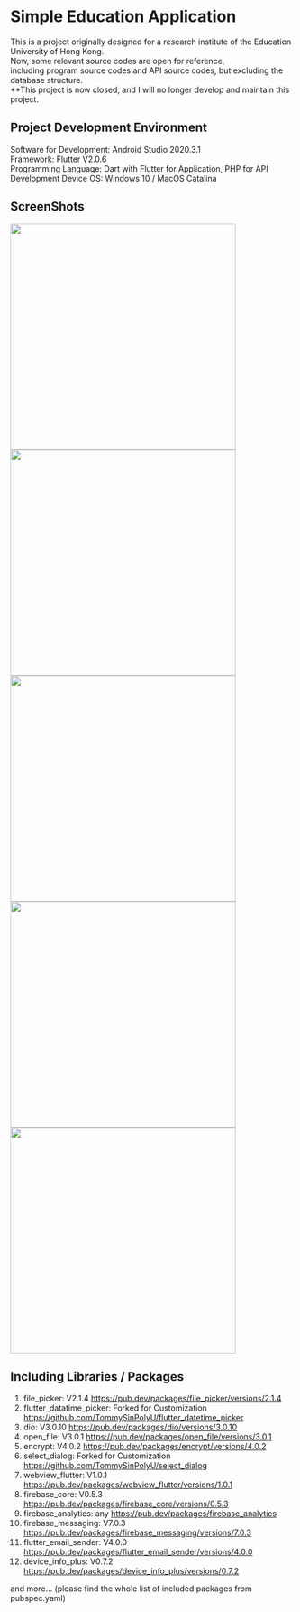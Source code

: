 # Simple Education Application

This is a project originally designed for a research institute of the Education University of Hong Kong.\
Now, some relevant source codes are open for reference,\
including program source codes and API source codes, but excluding the database structure.\
**This project is now closed, and I will no longer develop and maintain this project.

## Project Development Environment

Software for Development: Android Studio 2020.3.1\
Framework: Flutter V2.0.6\
Programming Language: Dart with Flutter for Application, PHP for API
Development Device OS: Windows 10 / MacOS Catalina

## ScreenShots
<img src="https://github.com/TommySinPolyU/SimpleEducationApps/blob/main/screenshots/Home.png" width="400">
<img src="https://github.com/TommySinPolyU/SimpleEducationApps/blob/main/screenshots/Profile.png" width="400">
<img src="https://github.com/TommySinPolyU/SimpleEducationApps/blob/main/screenshots/Course.png" width="400">
<img src="https://github.com/TommySinPolyU/SimpleEducationApps/blob/main/screenshots/Syllabus.png" width="400">
<img src="https://github.com/TommySinPolyU/SimpleEducationApps/blob/main/screenshots/Materials.png" width="400">

## Including Libraries / Packages

1. file_picker: V2.1.4
https://pub.dev/packages/file_picker/versions/2.1.4
2. flutter_datatime_picker: Forked for Customization
https://github.com/TommySinPolyU/flutter_datetime_picker
3. dio: V3.0.10
https://pub.dev/packages/dio/versions/3.0.10
4. open_file: V3.0.1
https://pub.dev/packages/open_file/versions/3.0.1
5. encrypt: V4.0.2
https://pub.dev/packages/encrypt/versions/4.0.2
6. select_dialog: Forked for Customization
https://github.com/TommySinPolyU/select_dialog
7. webview_flutter: V1.0.1
https://pub.dev/packages/webview_flutter/versions/1.0.1
8. firebase_core: V0.5.3
https://pub.dev/packages/firebase_core/versions/0.5.3
9. firebase_analytics: any
https://pub.dev/packages/firebase_analytics
10. firebase_messaging: V7.0.3
https://pub.dev/packages/firebase_messaging/versions/7.0.3
11. flutter_email_sender: V4.0.0
https://pub.dev/packages/flutter_email_sender/versions/4.0.0
12. device_info_plus: V0.7.2
https://pub.dev/packages/device_info_plus/versions/0.7.2

and more... (please find the whole list of included packages from pubspec.yaml)
